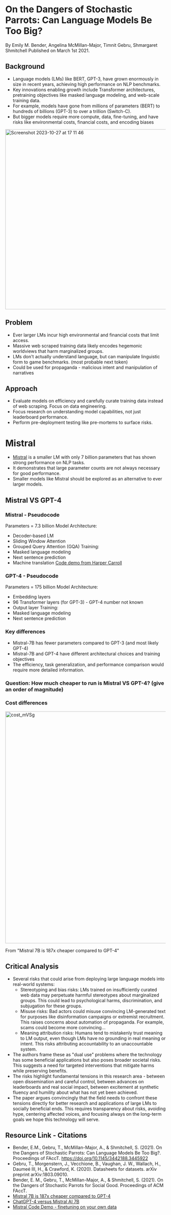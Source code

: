 # On the Dangers of Stochastic Parrots: Can Language Models Be Too Big?
By Emily M. Bender, Angelina McMillan-Major, Timnit Gebru, Shmargaret Shmitchell
Published on March 1st 2021.

## Background
* Language models (LMs) like BERT, GPT-3, have grown enormously in size in recent years, achieving high performance on NLP benchmarks.
* Key innovations enabling growth include Transformer architectures, pretraining objectives like masked language modeling, and web-scale training data.
* For example, models have gone from millions of parameters (BERT) to hundreds of billions (GPT-3) to over a trillion (Switch-C).
* But bigger models require more compute, data, fine-tuning, and have risks like environmental costs, financial costs, and encoding biases

<img width="566" alt="Screenshot 2023-10-27 at 17 11 46" src="https://github.com/silvainfm/TPaper/assets/61249160/0fdac739-7f32-4ad2-9023-ca6e80038360">


## Problem
* Ever larger LMs incur high environmental and financial costs that limit access.
* Massive web scraped training data likely encodes hegemonic worldviews that harm marginalized groups.
* LMs don't actually understand language, but can manipulate linguistic form to game benchmarks. (most probable next token)
* Could be used for propaganda - malicious intent and manipulation of narratives
  
## Approach
* Evaluate models on efficiency and carefully curate training data instead of web scraping. Focus on data engineering.
* Focus research on understanding model capabilities, not just leaderboard performance.
* Perform pre-deployment testing like pre-mortems to surface risks.

# Mistral
* [Mistral](https://docs.mistral.ai) is a smaller LM with only 7 billion parameters that has shown strong performance on NLP tasks.
* It demonstrates that large parameter counts are not always necessary for good performance.
* Smaller models like Mistral should be explored as an alternative to ever larger models.
  
## Mistral VS GPT-4
### Mistral - Pseudocode
Parameters = 7.3 billion
Model Architecture:
* Decoder-based LM
* Sliding Window Attention
* Grouped Query Attention (GQA)
Training:
* Masked language modeling
* Next sentence prediction
* Machine translation
[Code demo from Harper Carroll](https://github.com/brevdev/notebooks/blob/main/mistral-finetune-own-data.ipynb)

### GPT-4 - Pseudocode
Parameters = 175 billion
Model Architecture:
* Embedding layers
* 96 Transformer layers (for GPT-3) - GPT-4 number not known
* Output layer
Training:
* Masked language modeling
* Next sentence prediction

### Key differences 
* Mistral-7B has fewer parameters compared to GPT-3 (and most likely GPT-4)
* Mistral-7B and GPT-4 have different architectural choices and training objectives
* The efficiency, task generalization, and performance comparison would require more detailed information.

### Question: How much cheaper to run is Mistral VS GPT-4? (give an order of magnitude)

### Cost differences
<img width="729" alt="cost_mVSg" src="https://github.com/silvainfm/TPaper/assets/61249160/50f669bc-1aa1-4560-80dd-af7572530486">

From "Mistral 7B is 187x cheaper compared to GPT-4"

## Critical Analysis
* Several risks that could arise from deploying large language models into real-world systems:
  * Stereotyping and bias risks: LMs trained on insufficiently curated web data may perpetuate harmful stereotypes about marginalized groups. This could lead to psychological harms, discrimination, and subjugation for these groups.
  * Misuse risks: Bad actors could misuse convincing LM-generated text for purposes like disinformation campaigns or extremist recruitment. This raises concerns about automation of propaganda. For example, scams could become more convincing...
  * Meaning attribution risks: Humans tend to mistakenly trust meaning to LM output, even though LMs have no grounding in real meaning or intent. This risks attributing accountability to an unaccountable system.
* The authors frame these as "dual use" problems where the technology has some beneficial applications but also poses broader societal risks. This suggests a need for targeted interventions that mitigate harms while preserving benefits.
* The risks highlight fundamental tensions in this research area - between open dissemination and careful control, between advances on leaderboards and real social impact, between excitement at synthetic fluency and humility about what has not yet been achieved.
* The paper argues convincingly that the field needs to confront these tensions directly for better research and applications of large LMs to socially beneficial ends. This requires transparency about risks, avoiding hype, centering affected voices, and focusing always on the long-term goals we hope this technology will serve.
  
## Resource Link - Citations
* Bender, E.M., Gebru, T., McMillan-Major, A., & Shmitchell, S. (2021). On the Dangers of Stochastic Parrots: Can Language Models Be Too Big?. Proceedings of FAccT. https://doi.org/10.1145/3442188.3445922
* Gebru, T., Morgenstern, J., Vecchione, B., Vaughan, J. W., Wallach, H., Daumeé III, H., & Crawford, K. (2020). Datasheets for datasets. arXiv preprint arXiv:1803.09010.
* Bender, E. M., Gebru, T., McMillan-Major, A., & Shmitchell, S. (2021). On the Dangers of Stochastic Parrots for Social Good. Proceedings of ACM FAccT.
* [Mistral 7B is 187x cheaper compared to GPT-4](https://www.linkedin.com/pulse/mistral-7b-187x-cheaper-compared-gpt-4-tzejf#:~:text=%2B%20Follow%20Mistral%207B%20is,window%20attention.%20Group)
* [ChatGPT-4 versus Mistral AI 7B](https://www.linkedin.com/pulse/chatgpt-4-versus-mistral-ai-7b-thibaud-cainne#:~:text=After%20a%20few%20hours%20struggling,4%20gives%20better)
* [Mistral Code Demo - finetuning on your own data](https://github.com/brevdev/notebooks/blob/main/mistral-finetune-own-data.ipynb)

